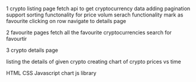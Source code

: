 1  crypto listing page
fetch api to get cryptocurrency data
adding pagination support
sorting functonality for price volum 
serach functionality
mark as favourite
clicking on row navigate to details page


2 favourite pages
fetch all the favourite cryptocurrencies
search for favourtir 


3 crypto details page

listing the details of given crypto
creating chart of crypto prices vs time 


HTML CSS Javascript chart js library

